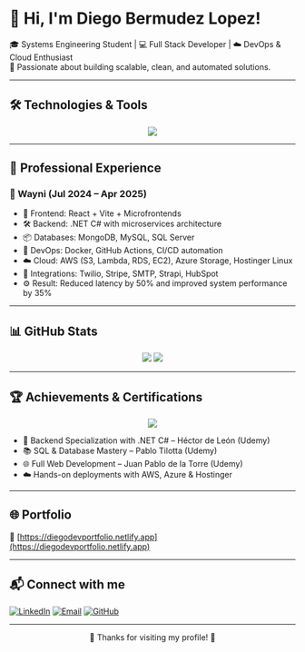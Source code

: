 # 👋 Hi, I'm Diego Bermudez Lopez!

🎓 Systems Engineering Student | 💻 Full Stack Developer | ☁️ DevOps & Cloud Enthusiast  
🚀 Passionate about building scalable, clean, and automated solutions.

---

## 🛠️ Technologies & Tools

<p align="center">
  <img src="https://skillicons.dev/icons?i=react,ts,js,python,dotnet,dart,cshart,astro,flutter,html,css,tailwind,vite,zustand,shadcn,docker,linux,git,github,aws,azure,vscode,visualstudio,androidstudio,figma" />
</p>

---

## 💼 Professional Experience

### 🏢 Wayni (Jul 2024 – Apr 2025)
- 🔧 Frontend: React + Vite + Microfrontends
- 🛠 Backend: .NET C# with microservices architecture
- 📦 Databases: MongoDB, MySQL, SQL Server
- 🧪 DevOps: Docker, GitHub Actions, CI/CD automation
- ☁️ Cloud: AWS (S3, Lambda, RDS, EC2), Azure Storage, Hostinger Linux
- 🔌 Integrations: Twilio, Stripe, SMTP, Strapi, HubSpot
- ⚙️ Result: Reduced latency by 50% and improved system performance by 35%

---

## 📊 GitHub Stats

<p align="center">
  <img src="https://github-readme-stats.vercel.app/api?username=D14LB3L0&show_icons=true&theme=github_dark" />
  <img src="https://github-readme-stats.vercel.app/api/top-langs/?username=D14LB3L0&layout=compact&theme=github_dark" />
</p>

---

## 🏆 Achievements & Certifications

<p align="center">
  <img src="https://github-profile-trophy.vercel.app/?username=D14LB3L0&theme=darkhub&column=6&margin-w=10" />
</p>

- 🧠 Backend Specialization with .NET C# – Héctor de León (Udemy)  
- 📚 SQL & Database Mastery – Pablo Tilotta (Udemy)  
- 🌐 Full Web Development – Juan Pablo de la Torre (Udemy)  
- ☁️ Hands-on deployments with AWS, Azure & Hostinger

---

## 🌐 Portfolio

🔗 [https://diegodevportfolio.netlify.app](https://diegodevportfolio.netlify.app)

---

## 📬 Connect with me

[![LinkedIn](https://img.shields.io/badge/LinkedIn-blue?logo=linkedin&style=for-the-badge)](https://www.linkedin.com/in/diego-bermudez-lopez-855885266/)
[![Email](https://img.shields.io/badge/Gmail-red?logo=gmail&style=for-the-badge)](mailto:diegobdev2024@gmail.com)
[![GitHub](https://img.shields.io/badge/GitHub-181717?logo=github&style=for-the-badge)](https://github.com/D14LB3L0)

---

<p align="center">🚀 Thanks for visiting my profile! 🌟</p>
